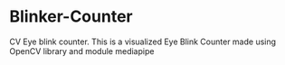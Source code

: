 # Blinker-Counter
CV Eye blink counter. This is a visualized Eye Blink Counter made using OpenCV library and module mediapipe
